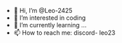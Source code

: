 - 👋 Hi, I’m @Leo-2425
- 👀 I’m interested in coding
- 🌱 I’m currently learning ...
- 📫 How to reach me: discord- leo23

<!---
Leo-2425/Leo-2425 is a ✨ special ✨ repository because its `README.md` (this file) appears on your GitHub profile.
You can click the Preview link to take a look at your changes.
--->
